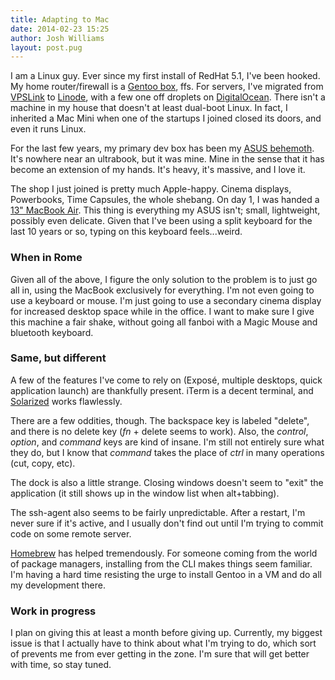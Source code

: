 ```yaml
---
title: Adapting to Mac
date: 2014-02-23 15:25
author: Josh Williams
layout: post.pug
---
```

I am a Linux guy.  Ever since my first install of RedHat 5.1, I've been hooked.
My home router/firewall is a [Gentoo box](http://www.gentoo.org), ffs.  For
servers, I've migrated from [VPSLink](http://vpslink.com) to
[Linode](https://www.linode.com), with a few one off droplets on
[DigitalOcean](http://www.digitalocean.com).  There isn't a machine in my
house that doesn't at least dual-boot Linux.  In fact, I inherited a Mac Mini
when one of the startups I joined closed its doors, and even it runs Linux.

For the last few years, my primary dev box has been my [ASUS behemoth](http://www.asus.com/ROG_ROG/G74SX/).
It's nowhere near an ultrabook, but it was mine.  Mine in the sense that it 
has become an extension of my hands.  It's heavy, it's massive, and I love it.

<!--more-->

The shop I just joined is pretty much Apple-happy.  Cinema displays, Powerbooks,
Time Capsules, the whole shebang.  On day 1, I was handed a [13" MacBook Air](http://support.apple.com/kb/SP670).
This thing is everything my ASUS isn't; small, lightweight, possibly even delicate.
Given that I've been using a split keyboard for the last 10 years or so, typing
on this keyboard feels...weird.

### When in Rome

Given all of the above, I figure the only solution to the problem is to just
go all in, using the MacBook exclusively for everything.  I'm not even going to
use a keyboard or mouse.  I'm just going to use a secondary cinema display for
increased desktop space while in the office.  I want to make sure I give this
machine a fair shake, without going all fanboi with a Magic Mouse and bluetooth
keyboard.

### Same, but different

A few of the features I've come to rely on (Exposé, multiple desktops, quick
application launch) are thankfully present.  iTerm is a decent terminal, and
[Solarized](http://ethanschoonover.com/solarized) works flawlessly.

There are a few oddities, though.  The backspace key is labeled "delete", and there
is no delete key (_fn_ + delete seems to work).  Also, the _control_, _option_,
and _command_ keys are kind of insane.  I'm still not entirely sure what they do,
but I know that _command_ takes the place of _ctrl_ in many operations (cut, copy, etc).

The dock is also a little strange.  Closing windows doesn't seem to "exit" the
application (it still shows up in the window list when alt+tabbing).

The ssh-agent also seems to be fairly unpredictable.  After a restart, I'm never sure
if it's active, and I usually don't find out until I'm trying to commit code
on some remote server.

[Homebrew](http://brew.sh) has helped tremendously.  For someone coming from the
world of package managers, installing from the CLI makes things seem familiar.  I'm
having a hard time resisting the urge to install Gentoo in a VM and do all my
development there.

### Work in progress

I plan on giving this at least a month before giving up.  Currently, my biggest
issue is that I actually have to think about what I'm trying to do, which sort
of prevents me from ever getting in the zone.  I'm sure that will get better
with time, so stay tuned.
